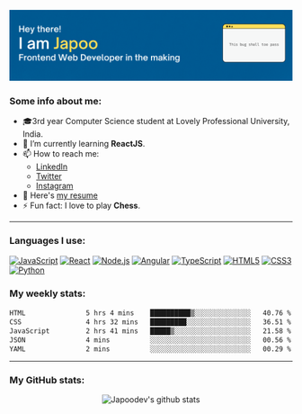 ![Banner](./assets/banner.png)

### Some info about me:
- 🎓3rd year Computer Science student at Lovely Professional University, India.
- 🌱 I’m currently learning **ReactJS**.
- 📫 How to reach me: 
    - [LinkedIn](https://www.linkedin.com/in/japoo)
    - [Twitter](https://twitter.com/jap_ooo)
    - [Instagram](https://instagram.com/jap.oo)
- 📄 Here's [my resume](https://drive.google.com/file/d/1FHnj2cwilSvmirE88HClSvaGG2AWG7G_/view?usp=sharing)
- ⚡ Fun fact: I love to play **Chess**.

---

### Languages I use:
[![JavaScript](https://img.shields.io/badge/--F7DF1E?logo=javascript&logoColor=000)](https://www.javascript.com/)
[![React](https://img.shields.io/badge/--61DAFB?logo=react&logoColor=000)](https://reactjs.org/)
[![Node.js](https://img.shields.io/badge/--339933?logo=node.js&logoColor=fff)](https://nodejs.org)
[![Angular](https://img.shields.io/badge/--DD0031?logo=angular&logoColor=fff)](https://angular.io)
[![TypeScript](https://img.shields.io/badge/--3178C6?logo=typescript&logoColor=fff)](https://www.typescriptlang.org)
[![HTML5](https://img.shields.io/badge/--E34F26?logo=html5&logoColor=fff)](https://developer.mozilla.org/en-US/docs/Web/Guide/HTML/HTML5)
[![CSS3](https://img.shields.io/badge/--1572B6?logo=css3&logoColor=fff)](https://developer.mozilla.org/en-US/docs/Web/CSS)
[![Python](https://img.shields.io/badge/--3776AB?logo=python&logoColor=fff)](https://www.python.org)

### My weekly stats:
<!--START_SECTION:waka-->

```text
HTML               5 hrs 4 mins    ██████████▒░░░░░░░░░░░░░░   40.76 %
CSS                4 hrs 32 mins   █████████░░░░░░░░░░░░░░░░   36.51 %
JavaScript         2 hrs 41 mins   █████▒░░░░░░░░░░░░░░░░░░░   21.58 %
JSON               4 mins          ░░░░░░░░░░░░░░░░░░░░░░░░░   00.56 %
YAML               2 mins          ░░░░░░░░░░░░░░░░░░░░░░░░░   00.29 %
```

<!--END_SECTION:waka-->
---
### My GitHub stats:
<p align="center">
  <img src="https://github-readme-stats.vercel.app/api?username=japoodev&show_icons=true&count_private=true" alt="Japoodev's github stats" />
</p>